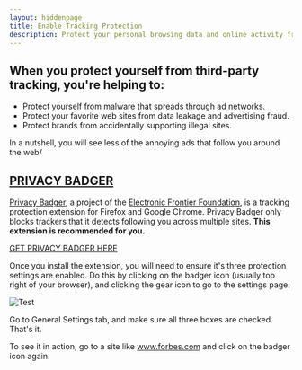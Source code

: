 ```yaml
---
layout: hiddenpage
title: Enable Tracking Protection
description: Protect your personal browsing data and online activity from spies and tracking scripts.
---
```

## When you protect yourself from third-party tracking, you're helping to:

- Protect yourself from malware that spreads through ad networks.
- Protect your favorite web sites from data leakage and advertising fraud.
- Protect brands from accidentally supporting illegal sites.

In a nutshell, you will see less of the annoying ads that follow you around the web/

## [PRIVACY BADGER](https://www.eff.org/privacybadger)

[<u>Privacy Badger</u>](https://www.eff.org/privacybadger), a project of the [<u>Electronic Frontier Foundation</u>](https://www.eff.org/), is a tracking protection extension for Firefox and Google Chrome. Privacy Badger only blocks trackers that it detects following you across multiple sites. **This extension is recommended for you.**

[<u>GET PRIVACY BADGER HERE</u>](https://www.eff.org/privacybadger)

Once you install the extension, you will need to ensure it's three protection settings are enabled. Do this by clicking on the badger icon (usually top right of your browser), and clicking the gear icon to go to the settings page.

<p><img src="C:\Users\Luna\Desktop\ruhulblog\_site\img\badger_settings.png" alt="Test" title="Test" />

Go to General Settings tab, and make sure all three boxes are checked. That's it.

To see it in action, go to a site like www.forbes.com and click on the badger icon again.